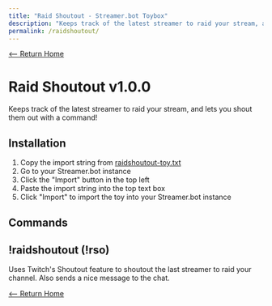 ```yaml
---
title: "Raid Shoutout - Streamer.bot Toybox"
description: "Keeps track of the latest streamer to raid your stream, and lets you shout them out with a command!"
permalink: /raidshoutout/
---
```


[<-- Return Home](../README.md)

# Raid Shoutout v1.0.0

Keeps track of the latest streamer to raid your stream, and lets you shout them out with a command!

## Installation

1. Copy the import string from [raidshoutout-toy.txt](./raidshoutout-toy.txt)
2. Go to your Streamer.bot instance
3. Click the "Import" button in the top left
4. Paste the import string into the top text box
5. Click "Import" to import the toy into your Streamer.bot instance

## Commands

## !raidshoutout (!rso)

Uses Twitch's Shoutout feature to shoutout the last streamer to raid your channel. Also sends a nice message to the chat.

[<-- Return Home](../README.md)